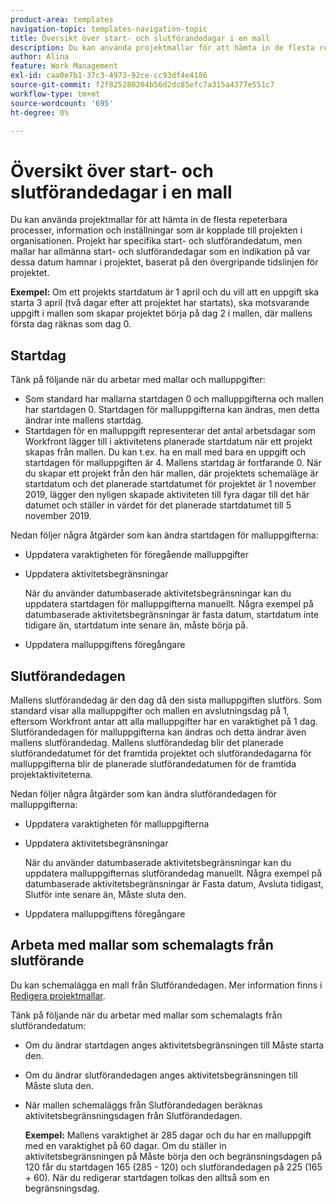 ```yaml
---
product-area: templates
navigation-topic: templates-navigation-topic
title: Översikt över start- och slutförandedagar i en mall
description: Du kan använda projektmallar för att hämta in de flesta repeterbara processer, information och inställningar som är kopplade till projekten i organisationen. Projekt har specifika start- och slutförandedatum, men mallar har allmänna start- och slutförandedagar som en indikation på var dessa datum hamnar i projektet, baserat på den övergripande tidslinjen för projektet.
author: Alina
feature: Work Management
exl-id: caa0e7b1-37c3-4973-92ce-cc93df4e4186
source-git-commit: f2f825280204b56d2dc85efc7a315a4377e551c7
workflow-type: tm+mt
source-wordcount: '695'
ht-degree: 0%

---
```


# Översikt över start- och slutförandedagar i en mall

Du kan använda projektmallar för att hämta in de flesta repeterbara processer, information och inställningar som är kopplade till projekten i organisationen. Projekt har specifika start- och slutförandedatum, men mallar har allmänna start- och slutförandedagar som en indikation på var dessa datum hamnar i projektet, baserat på den övergripande tidslinjen för projektet.

**Exempel:** Om ett projekts startdatum är 1 april och du vill att en uppgift ska starta 3 april (två dagar efter att projektet har startats), ska motsvarande uppgift i mallen som skapar projektet börja på dag 2 i mallen, där mallens första dag räknas som dag 0.

## Startdag

Tänk på följande när du arbetar med mallar och malluppgifter:

* Som standard har mallarna startdagen 0 och malluppgifterna och mallen har startdagen 0. Startdagen för malluppgifterna kan ändras, men detta ändrar inte mallens startdag.
* Startdagen för en malluppgift representerar det antal arbetsdagar som Workfront lägger till i aktivitetens planerade startdatum när ett projekt skapas från mallen. Du kan t.ex. ha en mall med bara en uppgift och startdagen för malluppgiften är 4. Mallens startdag är fortfarande 0. När du skapar ett projekt från den här mallen, där projektets schemaläge är startdatum och det planerade startdatumet för projektet är 1 november 2019, lägger den nyligen skapade aktiviteten till fyra dagar till det här datumet och ställer in värdet för det planerade startdatumet till 5 november 2019.

Nedan följer några åtgärder som kan ändra startdagen för malluppgifterna:

* Uppdatera varaktigheten för föregående malluppgifter
* Uppdatera aktivitetsbegränsningar

   När du använder datumbaserade aktivitetsbegränsningar kan du uppdatera startdagen för malluppgifterna manuellt. Några exempel på datumbaserade aktivitetsbegränsningar är fasta datum, startdatum inte tidigare än, startdatum inte senare än, måste börja på.

* Uppdatera malluppgiftens föregångare

## Slutförandedagen

Mallens slutförandedag är den dag då den sista malluppgiften slutförs. Som standard visar alla malluppgifter och mallen en avslutningsdag på 1, eftersom Workfront antar att alla malluppgifter har en varaktighet på 1 dag. Slutförandedagen för malluppgifterna kan ändras och detta ändrar även mallens slutförandedag. Mallens slutförandedag blir det planerade slutförandedatumet för det framtida projektet och slutförandedagarna för malluppgifterna blir de planerade slutförandedatumen för de framtida projektaktiviteterna.

Nedan följer några åtgärder som kan ändra slutförandedagen för malluppgifterna:

* Uppdatera varaktigheten för malluppgifterna
* Uppdatera aktivitetsbegränsningar

   När du använder datumbaserade aktivitetsbegränsningar kan du uppdatera malluppgifternas slutförandedag manuellt. Några exempel på datumbaserade aktivitetsbegränsningar är Fasta datum, Avsluta tidigast, Slutför inte senare än, Måste sluta den.

* Uppdatera malluppgiftens föregångare

## Arbeta med mallar som schemalagts från slutförande

Du kan schemalägga en mall från Slutförandedagen. Mer information finns i [Redigera projektmallar](../../../manage-work/projects/create-and-manage-templates/edit-templates.md).

Tänk på följande när du arbetar med mallar som schemalagts från slutförandedatum:

* Om du ändrar startdagen anges aktivitetsbegränsningen till Måste starta den.
* Om du ändrar slutförandedagen anges aktivitetsbegränsningen till Måste sluta den.
* När mallen schemaläggs från Slutförandedagen beräknas aktivitetsbegränsningsdagen från Slutförandedagen.

   **Exempel:** Mallens varaktighet är 285 dagar och du har en malluppgift med en varaktighet på 60 dagar. Om du ställer in aktivitetsbegränsningen på Måste börja den och begränsningsdagen på 120 får du startdagen 165 (285 - 120) och slutförandedagen på 225 (165 + 60). När du redigerar startdagen tolkas den alltså som en begränsningsdag.
